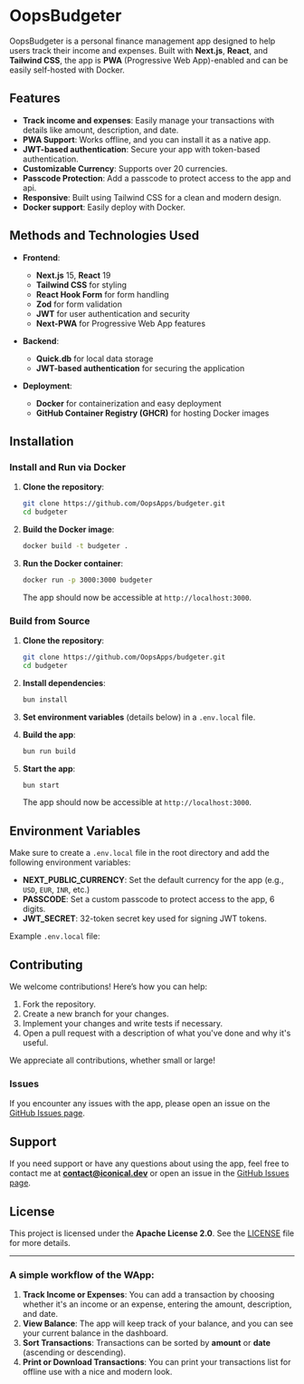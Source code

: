 # OopsBudgeter

OopsBudgeter is a personal finance management app designed to help users track their income and expenses. Built with **Next.js**, **React**, and **Tailwind CSS**, the app is **PWA** (Progressive Web App)-enabled and can be easily self-hosted with Docker.

## Features

- **Track income and expenses**: Easily manage your transactions with details like amount, description, and date.
- **PWA Support**: Works offline, and you can install it as a native app.
- **JWT-based authentication**: Secure your app with token-based authentication.
- **Customizable Currency**: Supports over 20 currencies.
- **Passcode Protection**: Add a passcode to protect access to the app and api.
- **Responsive**: Built using Tailwind CSS for a clean and modern design.
- **Docker support**: Easily deploy with Docker.

## Methods and Technologies Used

- **Frontend**: 
  - **Next.js** 15, **React** 19
  - **Tailwind CSS** for styling
  - **React Hook Form** for form handling
  - **Zod** for form validation
  - **JWT** for user authentication and security
  - **Next-PWA** for Progressive Web App features

- **Backend**:
  - **Quick.db** for local data storage
  - **JWT-based authentication** for securing the application

- **Deployment**:
  - **Docker** for containerization and easy deployment
  - **GitHub Container Registry (GHCR)** for hosting Docker images

## Installation

### Install and Run via Docker

1. **Clone the repository**:

    ```bash
    git clone https://github.com/OopsApps/budgeter.git
    cd budgeter
    ```

2. **Build the Docker image**:

    ```bash
    docker build -t budgeter .
    ```

3. **Run the Docker container**:

    ```bash
    docker run -p 3000:3000 budgeter
    ```

    The app should now be accessible at `http://localhost:3000`.

### Build from Source

1. **Clone the repository**:

    ```bash
    git clone https://github.com/OopsApps/budgeter.git
    cd budgeter
    ```

2. **Install dependencies**:

    ```bash
    bun install
    ```

3. **Set environment variables** (details below) in a `.env.local` file.

4. **Build the app**:

    ```bash
    bun run build
    ```

5. **Start the app**:

    ```bash
    bun start
    ```

    The app should now be accessible at `http://localhost:3000`.

## Environment Variables

Make sure to create a `.env.local` file in the root directory and add the following environment variables:

- **NEXT_PUBLIC_CURRENCY**: Set the default currency for the app (e.g., `USD`, `EUR`, `INR`, etc.)
- **PASSCODE**: Set a custom passcode to protect access to the app, 6 digits.
- **JWT_SECRET**: 32-token secret key used for signing JWT tokens.

Example `.env.local` file:

## Contributing

We welcome contributions! Here’s how you can help:

1. Fork the repository.
2. Create a new branch for your changes.
3. Implement your changes and write tests if necessary.
4. Open a pull request with a description of what you've done and why it's useful.

We appreciate all contributions, whether small or large!

### Issues

If you encounter any issues with the app, please open an issue on the [GitHub Issues page](https://github.com/OopsApps/budgeter/issues).

## Support

If you need support or have any questions about using the app, feel free to contact me at **contact@iconical.dev** or open an issue in the [GitHub Issues page](https://github.com/OopsApps/budgeter/issues).

## License

This project is licensed under the **Apache License 2.0**. See the [LICENSE](LICENSE) file for more details.

---

### A simple workflow of the WApp:

1. **Track Income or Expenses**: You can add a transaction by choosing whether it's an income or an expense, entering the amount, description, and date.
2. **View Balance**: The app will keep track of your balance, and you can see your current balance in the dashboard.
3. **Sort Transactions**: Transactions can be sorted by **amount** or **date** (ascending or descending).
4. **Print or Download Transactions**: You can print your transactions list for offline use with a nice and modern look.
